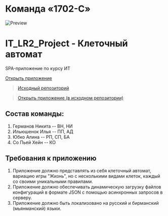 # Команда «1702-C»

![Preview](https://stankin.github.io/inet-2017/idm-17-02/Team_1702-C/preview.gif)

# IT_LR2_Project - Клеточный автомат
SPA-приложение по курсу ИТ

[Открыть приложение](https://stankin.github.io/inet-2017/idm-17-02/Team_1702-C/)

>[Исходный репозиторий](https://github.com/AlinaYubko/IT_LR2_Project)

>[Открыть приложение (в исходном репозитории)](https://alinayubko.github.io/IT_LR2_Project/)

## Состав команды:
  1. Германов Никита -- ВН, НИ
  2. Ильюшенок Илья -- ПП, АД
  3. Юбко Алина -- РП, СП, БА
  4. Со Пьей Хейн -- КО
  
## Требования к приложению

1. Приложение должно представлять из себя клеточный автомат, вариацию игры "Жизнь", но с несколькими видами клеток, каждый со своими уникальными правилами.
2. Приложение должно обеспечивать динамическую загрузку файлов конфигураций в формате JSON с помощью асинхронных запросов в серверу.
3. Приложение должно быть локализовано на русский и бирманский (мьянманский) языки.
